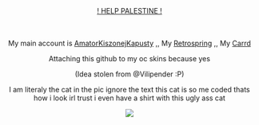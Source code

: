 <div align="center">

ㅤㅤㅤㅤ<p>  [! HELP PALESTINE !](https://arab.org/click-to-help/palestine/) <p/>
</div>
<div align="center">

ㅤㅤㅤㅤ<p> My main account is [AmatorKiszonejKapusty](https://github.com/AmatorKiszonejKapusty) ,, My [Retrospring](https://retrospring.net/@Maslo) ,, My [Carrd](https://masllo.carrd.co)<p/>
<p>Attaching this github to my oc skins because yes</p>
<p>(Idea stolen from @Vilipender :P)</p>
<p> I am literaly the cat in the pic ignore the text this cat is so me coded thats how i look irl trust i even have a shirt with this ugly ass cat</p>
</div>

<p align="center">
<img src="https://media.discordapp.net/attachments/872217789589504031/1255598188476371274/image.png?ex=667db670&is=667c64f0&hm=4bdeb9fbb452b22009bc978ce27995a761e89fa16d2e3609187e93a91007814d&=&format=webp&quality=lossless&width=438&height=437"/>
</p>
